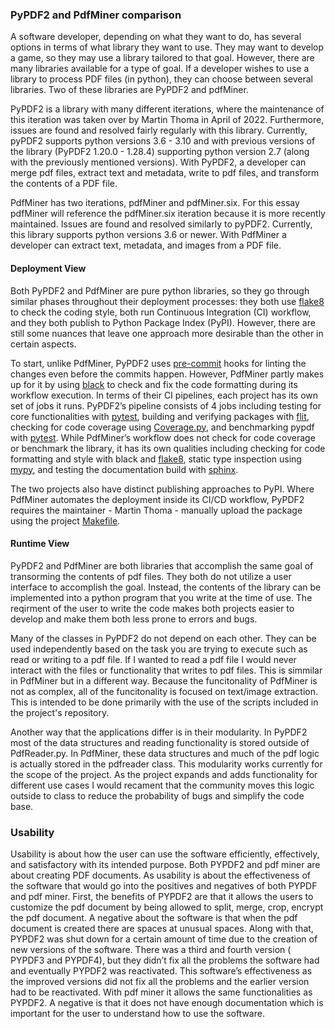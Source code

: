 ﻿### PyPDF2 and PdfMiner comparison

A software developer, depending on what they want to do, has several options in terms of what library they want to use. They may want to develop a game, so they may use a library tailored to that goal. However, there are many libraries available for a type of goal. If a developer wishes to use a library to process PDF files (in python), they can choose between several libraries. Two of these libraries are PyPDF2 and pdfMiner.

PyPDF2 is a library with many different iterations, where the maintenance of this iteration was taken over by Martin Thoma in April of 2022. Furthermore, issues are found and resolved fairly regularly with this library. Currently, pyPDF2 supports python versions 3.6 - 3.10 and with previous versions of the library (PyPDF2 1.20.0 - 1.28.4) supporting python version 2.7 (along with the previously mentioned versions). With PyPDF2, a developer can merge pdf files, extract text and metadata, write to pdf files, and transform the contents of a PDF file. 

PdfMiner has two iterations, pdfMiner and pdfMiner.six. For this essay pdfMiner will reference the pdfMiner.six iteration because it is more recently maintained. Issues are found and resolved similarly to pyPDF2. Currently, this library supports python versions 3.6 or newer. With PdfMiner a developer can extract text, metadata, and images from a PDF file.  

#### Deployment View 
Both PyPDF2 and PdfMiner are pure python libraries, so they go through similar phases throughout their deployment processes: they both use [flake8](https://flake8.pycqa.org/en/latest/) to check the coding style, both run Continuous Integration (CI) workflow, and they both publish to Python Package Index (PyPI). However, there are still some nuances that leave one approach more desirable than the other in certain aspects.  

To start, unlike PdfMiner, PyPDF2 uses [pre-commit](https://pre-commit.com/) hooks for linting the changes even before the commits happen. However, PdfMiner partly makes up for it by using [black](https://black.readthedocs.io/en/stable/) to check and fix the code formatting during its workflow execution. In terms of their CI pipelines, each project has its own set of jobs it runs. PyPDF2’s pipeline consists of 4 jobs including testing for core functionalities with [pytest](https://docs.pytest.org/en/7.2.x/), building and verifying packages with [flit](https://flit.pypa.io/en/stable/), checking for code coverage using [Coverage.py](https://coverage.readthedocs.io/en/6.5.0/), and benchmarking pypdf with [pytest](https://docs.pytest.org/en/7.2.x/). While PdfMiner’s workflow does not check for code coverage or benchmark the library, it has its own qualities including checking for code formatting and style with black and [flake8](https://flake8.pycqa.org/en/latest/), static type inspection using [mypy](http://mypy-lang.org/), and testing the documentation build with [sphinx](https://www.sphinx-doc.org/en/master/index.html).  

The two projects also have distinct publishing approaches to PyPI. Where PdfMiner automates the deployment inside its CI/CD workflow, PyPDF2 requires the maintainer - Martin Thoma - manually upload the package using the project [Makefile](https://github.com/py-pdf/PyPDF2/blob/main/Makefile).

#### Runtime View
PyPDF2 and PdfMiner are both libraries that accomplish the same goal of transorming the contents of pdf files. They both do not utilize a user interface to accomplish the goal. Instead, the contents of the library can be implemented into a python program that you write at the time of use. The reqirment of the user to write the code makes both projects easier to develop and make them both less prone to errors and bugs.

Many of the classes in PyPDF2 do not depend on each other. They can be used independently based on the task you are trying to execute such as read or writing to a pdf file. If I wanted to read a pdf file I would never interact with the files or functionality that writes to pdf files. This is simmilar in PdfMiner but in a different way. Because the funcitonality of PdfMiner is not as complex, all of the funcitonality is focused on text/image extraction. This is intended to be done primarily with the use of the scripts included in the project's repository. 

Another way that the applications differ is in their modularity. In PyPDF2 most of the data structures and reading functionality is stored outside of PdfReader.py. In PdfMiner, these data structures and much of the pdf logic is actually stored in the pdfreader class. This modularity works currently for the scope of the project. As the project expands and adds functionality for different use cases I would recament that the community moves this logic outside to class to reduce the probability of bugs and simplify the code base.

### Usability
Usability is about how the user can use the software efficiently, effectively, and satisfactory with its intended purpose. Both PYPDF2 and pdf miner are about creating PDF documents. As usability is about the effectiveness of the software that would go into the positives and negatives of both PYPDF and pdf miner. First, the benefits of PYPDF2 are that it allows the users to customize the pdf document by being allowed to split, merge, crop, encrypt the pdf document. A negative about the software is that when the pdf document is created there are spaces at unusual spaces. Along with that, PYPDF2 was shut down for a certain amount of time due to the creation of new versions of the software. There was a third and fourth version ( PYPDF3 and PYPDF4), but they didn’t fix all the problems the software had and eventually PYPDF2 was reactivated. This software’s effectiveness as the improved versions did not fix all the problems and the earlier version had to be reactivated. With pdf miner it allows the same functionalities as PYPDF2. A negative is that it does not have enough documentation which is important for the user to understand how to use the software. 


